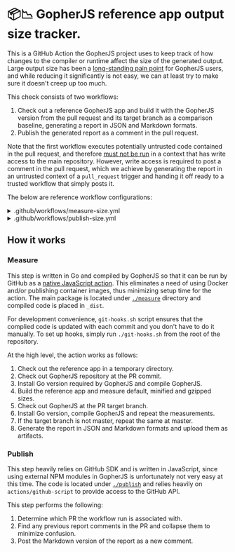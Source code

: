 # 📦📉 GopherJS reference app output size tracker.

This is a GitHub Action the GopherJS project uses to keep track of how changes to the compiler or runtime affect the size of the generated output. Large output size has been a [long-standing pain point](https://github.com/gopherjs/gopherjs/issues/136) for GopherJS users, and while reducing it significantly is not easy, we can at least try to make sure it doesn't creep up too much.

This check consists of two workflows:

1. Check out a reference GopherJS app and build it with the GopherJS version from the pull request and its target branch as a comparison baseline, generating a report in JSON and Markdown formats.
1. Publish the generated report as a comment in the pull request.

Note that the first workflow executes potentially untrusted code contained in the pull request, and therefore [must not be run](https://securitylab.github.com/research/github-actions-preventing-pwn-requests/) in a context that has write access to the main repository. However, write access is required to post a comment in the pull request, which we achieve by generating the report in an untrusted context of a `pull_request` trigger and handing it off ready to a trusted workflow that simply posts it.

The below are reference workflow configurations:

<details>
<summary>.github/workflows/measure-size.yml</summary>

```yml
name: Measure canonical app size

on: ["pull_request"]

jobs:
  measure:
    runs-on: ubuntu-latest
    steps:
      - uses: actions/checkout@v2
        with:
          fetch-depth: 0
      - uses: actions/setup-go@v2
        with:
          go-version: "^1.17.2"
      - uses: gopherjs/output-size-action/measure@main
        with:
          name: jQuery TodoMVC
          repo: https://github.com/gopherjs/todomvc
          go-package: github.com/gopherjs/todomvc
          report_json: /tmp/report.json
          report_md: /tmp/report.md
      - uses: actions/upload-artifact@v2
        with:
          name: size_report
          path: |
            /tmp/report.json
            /tmp/report.md
```

</details>

<details>
<summary>.github/workflows/publish-size.yml</summary>

```yml
name: Publish canonical app size

on:
  workflow_run:
    workflows: ["Measure canonical app size"]
    types: ["completed"]

jobs:
  publish:
    runs-on: ubuntu-latest
    steps:
      - uses: gopherjs/output-size-action/publish@main
        with:
          report_artifact: size_report
```

</details>

## How it works

### Measure

This step is written in Go and compiled by GopherJS so that it can be run by GitHub as a [native JavaScript action](https://docs.github.com/en/actions/creating-actions/creating-a-javascript-action). This eliminates a need of using Docker and/or publishing container images, thus minimizing setup time for the action. The main package is located under [`./measure`](measure/main.go) directory and compiled code is placed in `_dist`.

For development convenience, `git-hooks.sh` script ensures that the complied code is updated with each commit and you don't have to do it manually. To set up hooks, simply run `./git-hooks.sh` from the root of the repository.

At the high level, the action works as follows:

1. Check out the reference app in a temporary directory.
2. Check out GopherJS repository at the PR commit.
3. Install Go version required by GopherJS and compile GopherJS.
4. Build the reference app and measure default, minified and gzipped sizes.
5. Check out GopherJS at the PR target branch.
6. Install Go version, compile GopherJS and repeat the measurements.
7. If the target branch is not master, repeat the same at master.
8. Generate the report in JSON and Markdown formats and upload them as artifacts.

### Publish

This step heavily relies on GitHub SDK and is written in JavaScript, since using external NPM modules in GopherJS is unfortunately not very easy at this time. The code is located under [`./publish`](publish/publish.js) and relies heavily on `actions/github-script` to provide access to the GitHub API.

This step performs the following:

1. Determine which PR the workflow run is associated with.
2. Find any previous report comments in the PR and collapse them to minimize confusion.
3. Post the Markdown version of the report as a new comment.
